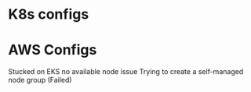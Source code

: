 # K8s configs

# AWS Configs
Stucked on EKS no available node issue
Trying to create a self-managed node group (Failed)
